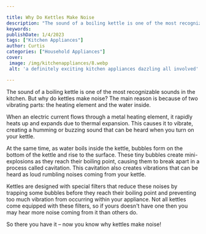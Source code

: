```yaml
---

title: Why Do Kettles Make Noise
description: "The sound of a boiling kettle is one of the most recognizable sounds in the kitchen. But why do kettles make noise? The main reaso...learn more about it now"
keywords: 
publishDate: 1/4/2023
tags: ["Kitchen Appliances"]
author: Curtis
categories: ["Household Appliances"]
cover: 
 image: /img/kitchenappliances/8.webp
 alt: 'a definitely exciting kitchen appliances dazzling all involved'

---
```


The sound of a boiling kettle is one of the most recognizable sounds in the kitchen. But why do kettles make noise? The main reason is because of two vibrating parts: the heating element and the water inside. 

When an electric current flows through a metal heating element, it rapidly heats up and expands due to thermal expansion. This causes it to vibrate, creating a humming or buzzing sound that can be heard when you turn on your kettle. 

At the same time, as water boils inside the kettle, bubbles form on the bottom of the kettle and rise to the surface. These tiny bubbles create mini-explosions as they reach their boiling point, causing them to break apart in a process called cavitation. This cavitation also creates vibrations that can be heard as loud rumbling noises coming from your kettle. 

Kettles are designed with special filters that reduce these noises by trapping some bubbles before they reach their boiling point and preventing too much vibration from occurring within your appliance. Not all kettles come equipped with these filters, so if yours doesn't have one then you may hear more noise coming from it than others do. 

So there you have it – now you know why kettles make noise!
